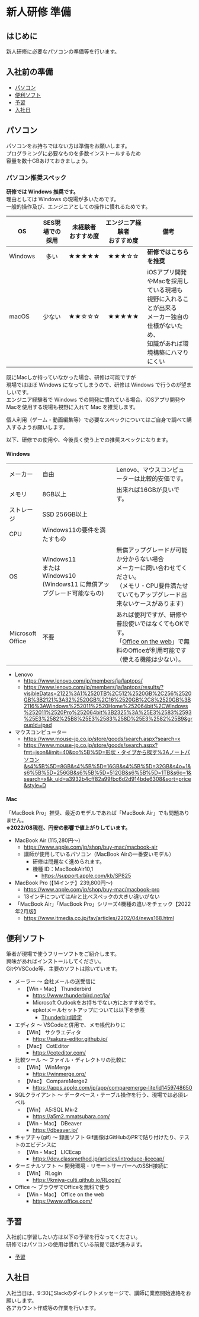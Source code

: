 # 新人研修 準備

## はじめに

新人研修に必要なパソコンの準備等を行います。

## 入社前の準備

- [パソコン](#パソコン)
- [便利ソフト](#便利ソフト)
- [予習](#予習)
- [入社日](#入社日)

## パソコン

パソコンをお持ちではない方は準備をお願いします。  
プログラミングに必要なものを多数インストールするため  
容量を数十GBあけておきましょう。  

### パソコン推奨スペック

**研修では Windows 推奨です。**  
理由としては Windows の現場が多いためです。  
一般的操作及び、エンジニアとしての操作に慣れるためです。  

| OS | SES現場での採用 | 未経験者<br>おすすめ度 | エンジニア経験者<br>おすすめ度 | 備考 |
| --- | :---: | :---: | :---: | --- |
| Windows | 多い | ★★★★★ | ★★★☆☆ | **研修ではこちらを推奨** |
| macOS | 少ない | ★★☆☆☆ | ★★★★★ | iOSアプリ開発やMacを採用している現場も<br>視野に入れることが出来る<br>メーカー独自の仕様がないため、<br>知識があれば環境構築にハマりにくい |

既にMacしか持っていなかった場合、研修は可能ですが  
現場ではほぼ Windows になってしまうので、研修は Windows で行うのが望ましいです。  
エンジニア経験者で Windows での開発に慣れている場合、iOSアプリ開発やMacを使用する現場も視野に入れて Mac を推奨します。  
  
個人利用（ゲーム・動画編集等）で必要なスペックについてはご自身で調べて購入するようお願いします。  
  
以下、研修での使用や、今後長く使う上での推奨スペックになります。  

#### Windows

|  |  |  |
| --- | --- | --- |
| メーカー | 自由 | Lenovo、マウスコンピューターは比較的安価です。 |
| メモリ | 8GB以上 | 出来れば16GBが良いです。 |
| ストレージ | SSD 256GB以上 |  |
| CPU | Windows11の要件を満たすもの |  |
| OS | Windows11<br>または<br>Windows10 (Windows11 に無償アップグレード可能なもの) | 無償アップグレードが可能か分からない場合<br>メーカーに問い合わせてください。<br>（メモリ・CPU要件満たせていてもアップグレード出来ないケースがあります） |
| Ｍicrosoft Office | 不要 | あれば便利ですが、研修や普段使いではなくてもOKです。<br>「[Office on the web](https://www.microsoft.com/ja-jp/microsoft-365/free-office-online-for-the-web)」で無料のOfficeが利用可能です（使える機能は少ない）。 |

- Lenovo
  - <https://www.lenovo.com/jp/members/ja/laptops/>
  - <https://www.lenovo.com/jp/members/ja/laptops/results/?visibleDatas=2122%3A1%2520TB%2C512%2520GB%2C256%2520GB%3B2121%3A32%2520GB%2C16%2520GB%2C8%2520GB%3B2116%3AWindows%252011%2520Home%252064bit%2CWindows%252011%2520Pro%252064bit%3B2325%3A%25E3%2583%2593%25E3%2582%25B8%25E3%2583%258D%25E3%2582%25B9&groupId=jpad>
- マウスコンピューター
  - <https://www.mouse-jp.co.jp/store/goods/search.aspx?search=x>
  - <https://www.mouse-jp.co.jp/store/goods/search.aspx?fmt=json&limit=40&po%5B%5D=形状・タイプから探す%3Aノートパソコン&s4%5B%5D=8GB&s4%5B%5D=16GB&s4%5B%5D=32GB&s4o=1&s6%5B%5D=256GB&s6%5B%5D=512GB&s6%5B%5D=1TB&s6o=1&search=x&k_uid=a3932b4cff82a99fbc6d2d914bde6308&sort=price&style=D>

#### Mac

「MacBook Pro」推奨、最近のモデルであれば「MacBook Air」でも問題ありません。  
**※2022/08現在、円安の影響で値上がりしています。**

- MacBook Air (115,280円～)
  - <https://www.apple.com/jp/shop/buy-mac/macbook-air>
  - 講師が使用しているパソコン（MacBook Airの一番安いモデル）
    - 研修は問題なく進められます。
    - 機種 ID：MacBookAir10,1
      - <https://support.apple.com/kb/SP825>
- MacBook Pro (【14インチ】239,800円～)
  - <https://www.apple.com/jp/shop/buy-mac/macbook-pro>
  - 13インチについてはAirと比べスペックの大きい違いがない
- 「MacBook Air」「MacBook Pro」シリーズ4機種の違いをチェック【2022年2月版】
  - <https://www.itmedia.co.jp/fav/articles/2202/04/news168.html>

## 便利ソフト

筆者が現場で使うフリーソフトをご紹介します。  
興味があればインストールしてください。  
GitやVSCode等、主要のソフトは除いています。  

- メーラー 〜 会社メールの送受信に
  - 【Win・Mac】 Thunderbird
    - <https://www.thunderbird.net/ja/>
    - Microsoft Outlookをお持ちでない方におすすめです。
    - epkotメールセットアップについては以下を参照
      - [Thunderbird設定](./../thunderbird/index.md)
- エディタ 〜 VSCodeと併用で、メモ帳代わりに
  - 【Win】 サクラエディタ
    - <https://sakura-editor.github.io/>
  - 【Mac】 CotEditor
    - <https://coteditor.com/>
- 比較ツール 〜 ファイル・ディレクトリの比較に
  - 【Win】 WinMerge
    - <https://winmerge.org/>
  - 【Mac】 CompareMerge2
    - <https://apps.apple.com/jp/app/comparemerge-lite/id1459748650>
- SQLクライアント 〜 データベース・テーブル操作を行う、現場では必須レベル
  - 【Win】 A5:SQL Mk-2
    - <https://a5m2.mmatsubara.com/>
  - 【Win・Mac】 DBeaver
    - <https://dbeaver.io/>
- キャプチャ(gif) 〜 録画ソフト Gif画像はGitHubのPRで貼り付けたり、テストのエビデンスに
  - 【Win・Mac】 LICEcap
    - <https://dev.classmethod.jp/articles/introduce-licecap/>
- ターミナルソフト 〜 開発環境・リモートサーバーへのSSH接続に
  - 【Win】 RLogin
    - <https://kmiya-culti.github.io/RLogin/>
- Office 〜 ブラウザでOfficeを無料で使う
  - 【Win・Mac】 Office on the web
    - <https://www.office.com/>

## 予習

入社前に学習したい方は以下の予習を行なってください。  
研修ではパソコンの使用は慣れている前提で話が進みます。

- [予習](./lesson/index.md)

## 入社日

入社当日は、9:30にSlackのダイレクトメッセージで、講師に業務開始連絡をお願いします。  
各アカウント作成等の作業を行います。
